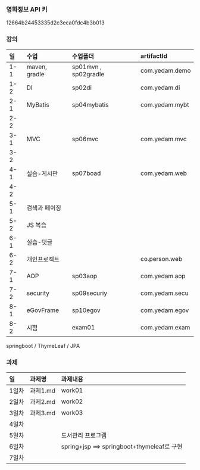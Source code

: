 ### 영화정보 API 키
12664b24453335d2c3eca0fdc4b3b013  

### 강의

| 일  | 수업          | 수업폴더             | artifactId     |
| :-- | :------------ | :------------------- | :------------- |
| 1-1 | maven, gradle | sp01mvn , sp02gradle | com.yedam.demo |
| 1-2 | DI            | sp02di               | com.yedam.di   |
| 2-1 | MyBatis       | sp04mybatis          | com.yedam.mybt |
| 2-2 |               |                      |                |
| 3-1 | MVC           | sp06mvc              | com.yedam.mvc  |
| 3-2 |               |                      |                |
| 4-1 | 실습-게시판   | sp07boad             | com.yedam.web  |
| 4-2 |               |                      |                |
| 5-1 | 검색과 페이징 |                      |                |
| 5-2 | JS 복습       |                      |                |
| 6-1 | 실습-댓글     |                      |                |
| 6-2 | 개인프로젝트  |                      | co.person.web  |
| 7-1 | AOP           | sp03aop              | com.yedam.aop  |
| 7-2 | security      | sp09securiy          | com.yedam.secu |
| 8-1 | eGovFrame     | sp10egov             | com.yedam.egov |
| 8-2 | 시험          | exam01               | com.yedam.exam |

springboot / ThymeLeaf / JPA

### 과제

| 일    | 과제명   | 과제내용                                   |
| :---- | :------- | :----------------------------------------- |
| 1일차 | 과제1.md | work01                                     |
| 2일차 | 과제2.md | work02                                     |
| 3일차 | 과제3.md | work03                                     |
| 4일차 |          |                                            |
| 5일차 |          | 도서관리 프로그램                          |
| 6일차 |          | spring+jsp ==> springboot+thymeleaf로 구현 |
| 7일차 |          |                                            |
